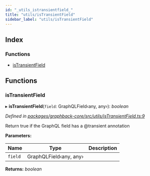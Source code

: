 ```yaml
---
id: "_utils_istransientfield_"
title: "utils/isTransientField"
sidebar_label: "utils/isTransientField"
---
```


## Index

### Functions

* [isTransientField](_utils_istransientfield_.md#istransientfield)

## Functions

###  isTransientField

▸ **isTransientField**(`field`: GraphQLField‹any, any›): *boolean*

*Defined in [packages/graphback-core/src/utils/isTransientField.ts:9](https://github.com/aerogear/graphback/blob/63664df15/packages/graphback-core/src/utils/isTransientField.ts#L9)*

 Return true if the GraphQL field has a @transient annotation

**Parameters:**

Name | Type | Description |
------ | ------ | ------ |
`field` | GraphQLField‹any, any› |   |

**Returns:** *boolean*
